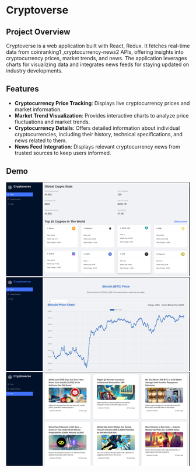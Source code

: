 # Cryptoverse

## Project Overview

Cryptoverse is a web application built with React, Redux. It fetches real-time data from coinranking1 ,cryptocurrency-news2 APIs, offering insights into cryptocurrency prices, market trends, and news. The application leverages charts for visualizing data and integrates news feeds for staying updated on industry developments.

## Features

* **Cryptocurrency Price Tracking**: Displays live cryptocurrency prices and market information.
* **Market Trend Visualization**: Provides interactive charts to analyze price fluctuations and market trends.
* **Cryptocurrency Details**: Offers detailed information about individual cryptocurrencies, including their history, technical specifications, and news related to them.
* **News Feed Integration**:  Displays relevant cryptocurrency news from trusted sources to keep users informed.

## Demo

![Demo](https://github.com/Sagarshivalingappaathani/CryptoVerse/blob/main/demo1.png)
![Demo](https://github.com/Sagarshivalingappaathani/CryptoVerse/blob/main/demo3.png)
![Demo](https://github.com/Sagarshivalingappaathani/CryptoVerse/blob/main/demo2.png)
